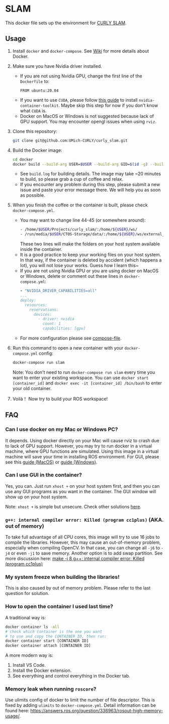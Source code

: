 # SLAM

This docker file sets up the environment for [CURLY SLAM](https://github.com/UMich-CURLY/curly_slam).

## Usage
1. Install `docker` and `docker-compose`. See [Wiki](https://github.com/UMich-CURLY/docker_images/wiki) for more details about Docker.
1. Make sure you have Nvidia driver installed.
    - If you are not using Nvidia GPU, change the first line of the `Dockerfile` to: 
        ```
        FROM ubuntu:20.04
        ```
    - If you want to use `CUDA`, please follow [this guide](https://docs.nvidia.com/datacenter/cloud-native/container-toolkit/install-guide.html#linux-distributions) to install `nvidia-container-toolkit`. Maybe skip this step for now if you don't know what `CUDA` is.
    -  Docker on MacOS or Windows is not suggested because lack of GPU support. You may encounter opengl issues when using `rviz`.
1. Clone this repository:
    ```bash
    git clone git@github.com:UMich-CURLY/curly_slam.git
    ```
1. Build the Docker image:
    ```bash
    cd docker
    docker build --build-arg USER=$USER --build-arg GID=$(id -g) --build-arg UID=$(id -u) --tag umcurly/bnb_icp .
    ```
    - See `build.log` for building details. The image may take ~20 minutes to build, so please grab a cup of coffee and relax.
    - If you encounter any problem during this step, please submit a new issue and paste your error message there. We will help you as soon as possible.
1. When you finish the coffee or the container is built, please check `docker-compose.yml`.
    - You may want to change line 44-45 (or somewhere around):
        ```bash
        - /home/$USER/Projects/curly_slam/:/home/${USER}/ws/
        - /run/media/$USER/CTOS-Storage/data/:/home/${USER}/ws/external_data/
        ```
        These two lines will make the folders on your host system available inside the container.
    - It is a good practice to keep your working files on your host system. In that way, if the container is deleted by accident (which happens a lot), you will not lose your works. Guess how I learn this~
    - If you are not using Nvidia GPU or you are using docker on MacOS or Windows, delete or comment out these lines in `docker-compose.yml`: 
        ```yaml
        - "NVIDIA_DRIVER_CAPABILITIES=all"
        ...
        deploy:
          resources:
            reservations:
              devices:
                - driver: nvidia
                  count: 1
                  capabilities: [gpu]
        ```
    - For more configuration please see [compose-file](https://docs.docker.com/compose/compose-file/compose-file-v3/).
1. Run this command to open a new container with your `docker-compose.yml` config:
    ```bash
    docker-compose run slam
    ```
    Note: You don't need to run `docker-compose run slam` every time you want to enter your existing workspace. You can use `docker start [container_id]` and `docker exec -it [container_id] /bin/bash`  to enter your old container.  

1. Voilà！ Now try to build your ROS workspace!



## FAQ

### Can I use docker on my Mac or Windows PC?

It depends. Using docker directly on your Mac will cause rviz to crash due to lack of GPU support. However, you may try to run docker in a virtual machine, where GPU functions are simulated. Using this image in a virtual machine will save your time in installing ROS environment. For GUI, please see this [guide (MacOS)](http://mamykin.com/posts/running-x-apps-on-mac-with-docker/) or [guide (Windows)](https://cuneyt.aliustaoglu.biz/en/running-gui-applications-in-docker-on-windows-linux-mac-hosts/).

### Can I use GUI in the container?

Yes, you can. Just run `xhost +` on your host system first, and then you can use any GUI programs as you want in the container. The GUI window will show up on your host system.

Note: `xhost +` is simple but unsecure. Check other solutions [here](http://wiki.ros.org/docker/Tutorials/GUI).

### `g++: internal compiler error: Killed (program cc1plus)` (AKA. out of memory)

To take full advantage of all CPU cores, this image will try to use 16 jobs to compile the libraries. However, this may cause an out-of-memory problem, especially when compiling OpenCV. In that case, you can change all `-j6` to `-j4` or even `-j1` to save memory. Another option is to add swap partition. See more discussion here: [make -j 8 g++: internal compiler error: Killed (program cc1plus)](https://stackoverflow.com/questions/30887143/make-j-8-g-internal-compiler-error-killed-program-cc1plus)

### My system freeze when building the libraries!
This is also caused by out of memory problem. Please refer to the last question for solution.

### How to open the container I used last time?

A traditional way is:
```bash
docker container ls -all
# check which container is the one you want
# to use and copy the CONTAINER ID, then run:
docker container start [CONTAINER ID]
docker container attach [CONTAINER ID]
```

A more modern way is:
1. Install VS Code.
1. Install the Docker extension.
1. See everything and control everything in the Docker tab.

### Memory leak when running `roscore`?
Use ulimits config of docker to limit the number of file descriptor. This is fixed by adding `ulimits` to `docker-compose.yml`. Detail information can be found here:
https://answers.ros.org/question/336963/rosout-high-memory-usage/.
